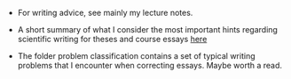 * For writing advice, see mainly my lecture notes. 

* A short summary of what I consider the most important hints regarding scientific writing for theses and course essays [here](https://florianhartig.wordpress.com/teaching/writingadvice/)

* The folder problem classification contains a set of typical writing problems that I encounter when correcting essays. Maybe worth a read. 

